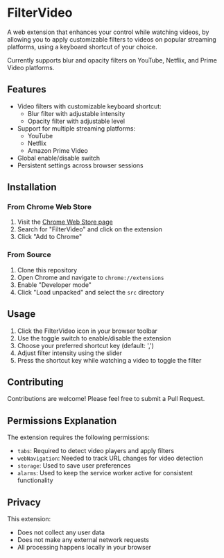 # FilterVideo

A web extension that enhances your control while watching videos,
by allowing you to apply customizable filters to videos on popular streaming platforms, using a keyboard shortcut of your choice.

Currently supports blur and opacity filters on YouTube, Netflix,
and Prime Video platforms.

## Features

- Video filters with customizable keyboard shortcut:
  - Blur filter with adjustable intensity
  - Opacity filter with adjustable level
- Support for multiple streaming platforms:
  - YouTube
  - Netflix
  - Amazon Prime Video
- Global enable/disable switch
- Persistent settings across browser sessions

## Installation

### From Chrome Web Store

1. Visit the [Chrome Web Store page](https://chrome.google.com/webstore/)
2. Search for "FilterVideo" and click on the extension
3. Click "Add to Chrome"

### From Source

1. Clone this repository
2. Open Chrome and navigate to `chrome://extensions`
3. Enable "Developer mode"
4. Click "Load unpacked" and select the `src` directory

## Usage

1. Click the FilterVideo icon in your browser toolbar
2. Use the toggle switch to enable/disable the extension
3. Choose your preferred shortcut key (default: ',')
4. Adjust filter intensity using the slider
5. Press the shortcut key while watching a video to toggle the filter

## Contributing

Contributions are welcome! Please feel free to submit a Pull Request.

## Permissions Explanation

The extension requires the following permissions:

- `tabs`: Required to detect video players and apply filters
- `webNavigation`: Needed to track URL changes for video detection
- `storage`: Used to save user preferences
- `alarms`: Used to keep the service worker active for consistent functionality

## Privacy

This extension:

- Does not collect any user data
- Does not make any external network requests
- All processing happens locally in your browser
